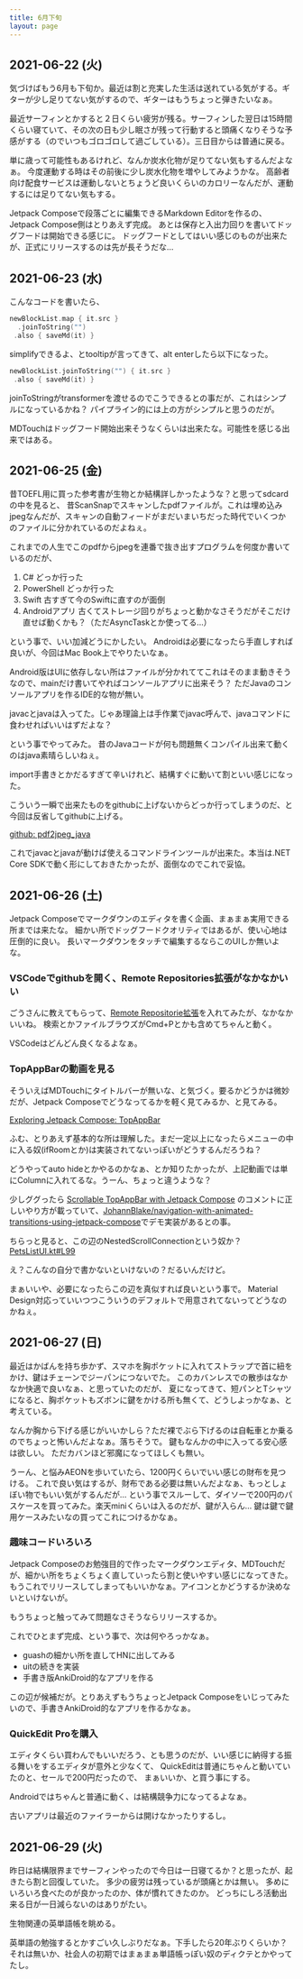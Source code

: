 ```yaml
---
title: 6月下旬
layout: page
---
```


## 2021-06-22 (火)

気づけばもう6月も下旬か。最近は割と充実した生活は送れている気がする。ギターが少し足りてない気がするので、ギターはもうちょっと弾きたいなぁ。

最近サーフィンとかすると２日くらい疲労が残る。サーフィンした翌日は15時間くらい寝ていて、その次の日も少し眠さが残って行動すると頭痛くなりそうな予感がする（のでいつもゴロゴロして過ごしている）。三日目からは普通に戻る。

単に歳って可能性もあるけれど、なんか炭水化物が足りてない気もするんだよなぁ。
今度運動する時はその前後に少し炭水化物を増やしてみようかな。
高齢者向け配食サービスは運動しないとちょうど良いくらいのカロリーなんだが、運動するには足りてない気もする。

Jetpack Composeで段落ごとに編集できるMarkdown Editorを作るの、Jetpack Compose側はとりあえず完成。
あとは保存と入出力回りを書いてドッグフードは開始できる感じに。
ドッグフードとしてはいい感じのものが出来たが、正式にリリースするのは先が長そうだな…

## 2021-06-23 (水)

こんなコードを書いたら、

```kotlin
newBlockList.map { it.src }
  .joinToString("")
 .also { saveMd(it) }
```

simplifyできるよ、とtooltipが言ってきて、alt enterしたら以下になった。

```kotlin
newBlockList.joinToString("") { it.src }
 .also { saveMd(it) }
```

joinToStringがtransformerを渡せるのでこうできるとの事だが、これはシンプルになっているかね？
パイプライン的には上の方がシンプルと思うのだが。

MDTouchはドッグフード開始出来そうなくらいは出来たな。可能性を感じる出来ではある。

## 2021-06-25 (金)

昔TOEFL用に買った参考書が生物とか結構詳しかったような？と思ってsdcardの中を見ると、
昔ScanSnapでスキャンしたpdfファイルが。これは埋め込みjpegなんだが、スキャンの自動フィードがまだいまいちだった時代でいくつかのファイルに分かれているのだよねぇ。

これまでの人生でこのpdfからjpegを連番で抜き出すプログラムを何度か書いているのだが、

1. C# どっか行った
2. PowerShell どっか行った
3. Swift 古すぎて今のSwiftに直すのが面倒
4. Androidアプリ 古くてストレージ回りがちょっと動かなさそうだがそこだけ直せば動くかも？（ただAsyncTaskとか使ってる…）

という事で、いい加減どうにかしたい。
Androidは必要になったら手直しすれば良いが、今回はMac Book上でやりたいなぁ。

Android版はUIに依存しない所はファイルが分かれててこれはそのまま動きそうなので、mainだけ書いてやればコンソールアプリに出来そう？
ただJavaのコンソールアプリを作るIDE的な物が無い。

javacとjavaは入ってた。じゃあ理論上は手作業でjavac呼んで、javaコマンドに食わせればいいはずだよな？

という事でやってみた。
昔のJavaコードが何も問題無くコンパイル出来て動くのはjava素晴らしいねぇ。

import手書きとかだるすぎて辛いけれど、結構すぐに動いて割といい感じになった。

こういう一瞬で出来たものをgithubに上げないからどっか行ってしまうのだ、と今回は反省してgithubに上げる。

[github: pdf2jpeg_java](https://github.com/karino2/pdf2jpeg_java)

これでjavacとjavaが動けば使えるコマンドラインツールが出来た。本当は.NET Core SDKで動く形にしておきたかったが、面倒なのでこれで妥協。

## 2021-06-26 (土)

Jetpack Composeでマークダウンのエディタを書く企画、まぁまぁ実用できる所までは来たな。
細かい所でドッグフードクオリティではあるが、使い心地は圧倒的に良い。
長いマークダウンをタッチで編集するならこのUIしか無いよな。

### VSCodeでgithubを開く、Remote Repositories拡張がなかなかいい

ごうさんに教えてもらって、[Remote Repositorie拡張](https://marketplace.visualstudio.com/items?itemName=github.remotehub)を入れてみたが、なかなかいいね。
検索とかファイルブラウズがCmd+Pとかも含めてちゃんと動く。

VSCodeはどんどん良くなるよなぁ。

### TopAppBarの動画を見る

そういえばMDTouchにタイトルバーが無いな、と気づく。要るかどうかは微妙だが、Jetpack Composeでどうなってるかを軽く見てみるか、と見てみる。

[Exploring Jetpack Compose: TopAppBar](https://medium.com/google-developer-experts/exploring-jetpack-compose-topappbar-c8b79893be34)

ふむ、とりあえず基本的な所は理解した。まだ一定以上になったらメニューの中に入る奴(ifRoomとか)は実装されてないっぽいがどうするんだろうね？

どうやってauto hideとかやるのかなぁ、とか知りたかったが、上記動画では単にColumnに入れてるな。うーん、ちょっと違うような？

少しググったら [Scrollable TopAppBar with Jetpack Compose](https://proandroiddev.com/scrollable-topappbar-with-jetpack-compose-bf22ca900cfe) のコメントに正しいやり方が載っていて、[JohannBlake/navigation-with-animated-transitions-using-jetpack-compose](https://github.com/JohannBlake/navigation-with-animated-transitions-using-jetpack-compose)でデモ実装があるとの事。

ちらっと見ると、この辺のNestedScrollConnectionという奴か？ [PetsListUI.kt#L99](https://github.com/JohannBlake/navigation-with-animated-transitions-using-jetpack-compose/blob/main/app/src/main/java/dev/wirespec/adoptme/ui/screens/petslist/PetsListUI.kt#L99)

え？こんなの自分で書かないといけないの？だるいんだけど。

まぁいいや、必要になったらこの辺を真似すれば良いという事で。
Material Design対応っていいつつこういうのデフォルトで用意されてないってどうなのかねぇ。

## 2021-06-27 (日)

最近はかばんを持ち歩かず、スマホを胸ポケットに入れてストラップで首に紐をかけ、鍵はチェーンでジーパンにつないでた。
このカバンレスでの散歩はなかなか快適で良いなぁ、と思っていたのだが、
夏になってきて、短パンとTシャツになると、胸ポケットもズボンに鍵をかける所も無くて、どうしよっかなぁ、と考えている。

なんか胸から下げる感じがいいかしら？ただ裸でぶら下げるのは自転車とか乗るのでちょっと怖いんだよなぁ。落ちそうで。
鍵もなんかの中に入ってる安心感は欲しい。
ただカバンほど邪魔になってほしくも無い。

うーん、と悩みAEONを歩いていたら、1200円くらいでいい感じの財布を見つける。
これで良い気はするが、財布である必要は無いんだよなぁ、もっとしょぼい物でもいい気がするんだが…
という事でスルーして、ダイソーで200円のパスケースを買ってみた。楽天miniくらいは入るのだが、鍵が入らん…
鍵は鍵で鍵用ケースみたいなの買ってこれにつけるかなぁ。

### 趣味コードいろいろ

Jetpack Composeのお勉強目的で作ったマークダウンエディタ、MDTouchだが、細かい所をちょくちょく直していったら割と使いやすい感じになってきた。
もうこれでリリースしてしまってもいいかなぁ。アイコンとかどうするか決めないといけないが。

もうちょっと触ってみて問題なさそうならリリースするか。

これでひとまず完成、という事で、次は何やろっかなぁ。

- guashの細かい所を直してHNに出してみる
- uitの続きを実装
- 手書き版AnkiDroid的なアプリを作る

この辺が候補だが。とりあえずもうちょっとJetpack Composeをいじってみたいので、手書きAnkiDroid的なアプリを作るかなぁ。

### QuickEdit Proを購入

エディタくらい買わんでもいいだろう、とも思うのだが、いい感じに納得する振る舞いをするエディタが意外と少なくて、
QuickEditは普通にちゃんと動いていたのと、セールで200円だったので、
まぁいいか、と買う事にする。

Androidではちゃんと普通に動く、は結構競争力になってるよなぁ。

古いアプリは最近のファイラーからは開けなかったりするし。

## 2021-06-29 (火)

昨日は結構限界までサーフィンやったので今日は一日寝てるか？と思ったが、起きたら割と回復していた。
多少の疲労は残っているが頭痛とかは無い。
多めにいろいろ食べたのが良かったのか、体が慣れてきたのか。
どっちにしろ活動出来る日が一日減らないのはありがたい。

生物関連の英単語帳を眺める。

英単語の勉強するとかすごい久しぶりだなぁ。下手したら20年ぶりくらいか？それは無いか、社会人の初期ではまぁまぁ単語帳っぽい奴のディクテとかやってたし。